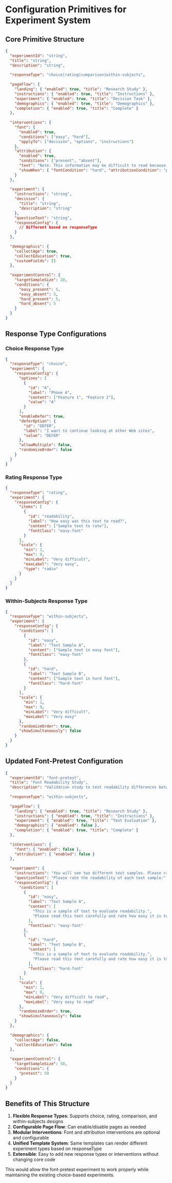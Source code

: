 # Configuration Primitives for Experiment System

## Core Primitive Structure

```json
{
  "experimentId": "string",
  "title": "string",
  "description": "string",
  
  "responseType": "choice|rating|comparison|within-subjects",
  
  "pageFlow": {
    "landing": { "enabled": true, "title": "Research Study" },
    "instructions": { "enabled": true, "title": "Instructions" },
    "experiment": { "enabled": true, "title": "Decision Task" },
    "demographics": { "enabled": true, "title": "Demographics" },
    "completion": { "enabled": true, "title": "Complete" }
  },
  
  "interventions": {
    "font": {
      "enabled": true,
      "conditions": ["easy", "hard"],
      "applyTo": ["decision", "options", "instructions"]
    },
    "attribution": {
      "enabled": true,
      "conditions": ["present", "absent"],
      "text": "Note: This information may be difficult to read because of the font.",
      "showWhen": { "fontCondition": "hard", "attributionCondition": "present" }
    }
  },
  
  "experiment": {
    "instructions": "string",
    "decision": {
      "title": "string",
      "description": "string"
    },
    "questionText": "string",
    "responseConfig": {
      // Different based on responseType
    }
  },
  
  "demographics": {
    "collectAge": true,
    "collectEducation": true,
    "customFields": []
  },
  
  "experimentControl": {
    "targetSampleSize": 20,
    "conditions": {
      "easy_present": 5,
      "easy_absent": 5,
      "hard_present": 5,
      "hard_absent": 5
    }
  }
}
```

## Response Type Configurations

### Choice Response Type
```json
{
  "responseType": "choice",
  "experiment": {
    "responseConfig": {
      "options": [
        {
          "id": "A",
          "label": "Phone A",
          "content": ["Feature 1", "Feature 2"],
          "value": "A"
        }
      ],
      "enableDefer": true,
      "deferOption": {
        "id": "DEFER",
        "label": "I want to continue looking at other Web sites",
        "value": "DEFER"
      },
      "allowMultiple": false,
      "randomizeOrder": false
    }
  }
}
```

### Rating Response Type
```json
{
  "responseType": "rating",
  "experiment": {
    "responseConfig": {
      "items": [
        {
          "id": "readability",
          "label": "How easy was this text to read?",
          "content": ["Sample text to rate"],
          "fontClass": "easy-font"
        }
      ],
      "scale": {
        "min": 1,
        "max": 9,
        "minLabel": "Very difficult",
        "maxLabel": "Very easy",
        "type": "radio"
      }
    }
  }
}
```

### Within-Subjects Response Type
```json
{
  "responseType": "within-subjects",
  "experiment": {
    "responseConfig": {
      "conditions": [
        {
          "id": "easy",
          "label": "Text Sample A",
          "content": ["Sample text in easy font"],
          "fontClass": "easy-font"
        },
        {
          "id": "hard",
          "label": "Text Sample B", 
          "content": ["Sample text in hard font"],
          "fontClass": "hard-font"
        }
      ],
      "scale": {
        "min": 1,
        "max": 9,
        "minLabel": "Very difficult",
        "maxLabel": "Very easy"
      },
      "randomizeOrder": true,
      "showSimultaneously": false
    }
  }
}
```

## Updated Font-Pretest Configuration

```json
{
  "experimentId": "font-pretest",
  "title": "Font Readability Study",
  "description": "Validation study to test readability differences between font conditions",
  
  "responseType": "within-subjects",
  
  "pageFlow": {
    "landing": { "enabled": true, "title": "Research Study" },
    "instructions": { "enabled": true, "title": "Instructions" },
    "experiment": { "enabled": true, "title": "Text Evaluation" },
    "demographics": { "enabled": false },
    "completion": { "enabled": true, "title": "Complete" }
  },
  
  "interventions": {
    "font": { "enabled": false },
    "attribution": { "enabled": false }
  },
  
  "experiment": {
    "instructions": "You will see two different text samples. Please rate how easy each one is to read.",
    "questionText": "Please rate the readability of each text sample:",
    "responseConfig": {
      "conditions": [
        {
          "id": "easy",
          "label": "Text Sample A",
          "content": [
            "This is a sample of text to evaluate readability.",
            "Please read this text carefully and rate how easy it is to read."
          ],
          "fontClass": "easy-font"
        },
        {
          "id": "hard",
          "label": "Text Sample B",
          "content": [
            "This is a sample of text to evaluate readability.", 
            "Please read this text carefully and rate how easy it is to read."
          ],
          "fontClass": "hard-font"
        }
      ],
      "scale": {
        "min": 1,
        "max": 9,
        "minLabel": "Very difficult to read",
        "maxLabel": "Very easy to read"
      },
      "randomizeOrder": true,
      "showSimultaneously": false
    }
  },
  
  "demographics": {
    "collectAge": false,
    "collectEducation": false
  },
  
  "experimentControl": {
    "targetSampleSize": 50,
    "conditions": {
      "pretest": 50
    }
  }
}
```

## Benefits of This Structure

1. **Flexible Response Types**: Supports choice, rating, comparison, and within-subjects designs
2. **Configurable Page Flow**: Can enable/disable pages as needed
3. **Modular Interventions**: Font and attribution interventions are optional and configurable
4. **Unified Template System**: Same templates can render different experiment types based on responseType
5. **Extensible**: Easy to add new response types or interventions without changing core code

This would allow the font-pretest experiment to work properly while maintaining the existing choice-based experiments.